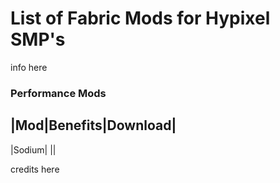 # List of Fabric Mods for Hypixel SMP's

info here

### Performance Mods
|Mod|Benefits|Download|
---
|Sodium|<text> |<url>|

credits here
